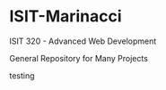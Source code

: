 ISIT-Marinacci
==============

ISIT 320 - Advanced Web Development

General Repository for Many Projects 

testing
